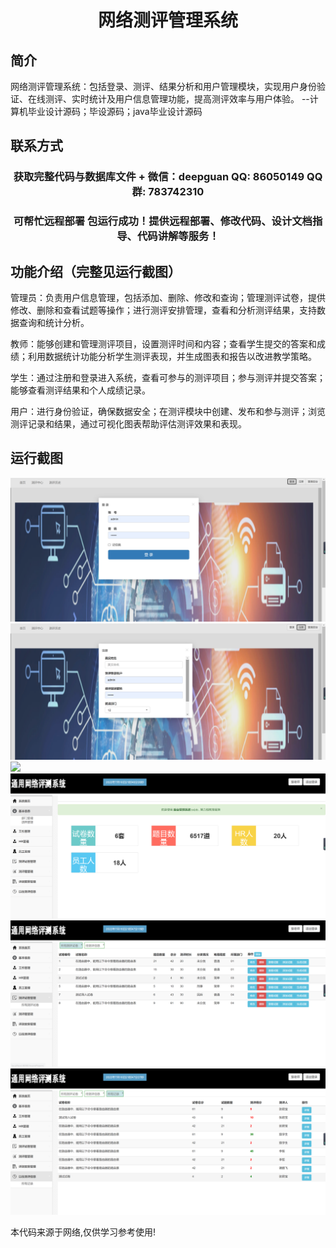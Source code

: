 <p><h1 align="center">网络测评管理系统</h1></p>

## 简介
网络测评管理系统：包括登录、测评、结果分析和用户管理模块，实现用户身份验证、在线测评、实时统计及用户信息管理功能，提高测评效率与用户体验。    --计算机毕业设计源码；毕设源码；java毕业设计源码


## 联系方式
<p><h3 align="center">获取完整代码与数据库文件 + 微信：deepguan QQ: 86050149 QQ群: 783742310</h3></p>
<p><h3 align="center">可帮忙远程部署 包运行成功！提供远程部署、修改代码、设计文档指导、代码讲解等服务！</h3></p>

## 功能介绍（完整见运行截图）
管理员：负责用户信息管理，包括添加、删除、修改和查询；管理测评试卷，提供修改、删除和查看试题等操作；进行测评安排管理，查看和分析测评结果，支持数据查询和统计分析。  

教师：能够创建和管理测评项目，设置测评时间和内容；查看学生提交的答案和成绩；利用数据统计功能分析学生测评表现，并生成图表和报告以改进教学策略。  

学生：通过注册和登录进入系统，查看可参与的测评项目；参与测评并提交答案；能够查看测评结果和个人成绩记录。  

用户：进行身份验证，确保数据安全；在测评模块中创建、发布和参与测评；浏览测评记录和结果，通过可视化图表帮助评估测评效果和表现。


## 运行截图
![](imgs/588112-20220716215228080-1741760948.png)
![](imgs/588112-20220716215233671-1598036900.png)
![](imgs/588112-20220716215238819-1844090563.png)
![](imgs/588112-20220716215246448-921444618.png)
![](imgs/588112-20220716215250398-1972710515.png)
![](imgs/588112-20220716215256457-8343032.png)

<p>本代码来源于网络,仅供学习参考使用!</p>
